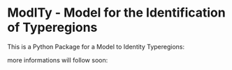 # ModITy - Model for the Identification of Typeregions

This is a Python Package for a Model to Identity Typeregions:

more informations will follow soon:

